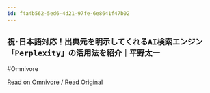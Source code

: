 ```yaml
---
id: f4a4b562-5ed6-4d21-97fe-6e8641f47b02
---
```


## `祝･日本語対応！出典元を明示してくれるAI検索エンジン「Perplexity」の活用法を紹介｜平野太一`
#Omnivore

[Read on Omnivore](https://omnivore.app/me/ai-perplexity-19030a8e45e) / [Read Original](https://note.com/yriica/n/n2359ea774c4d)


